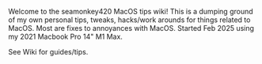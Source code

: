 Welcome to the seamonkey420 MacOS tips wiki!
This is a dumping ground of my own personal tips, tweaks, hacks/work arounds for things related to MacOS. 
Most are fixes to annoyances with MacOS. Started Feb 2025 using my 2021 Macbook Pro 14" M1 Max.

See Wiki for guides/tips.
